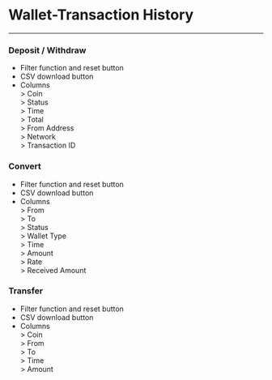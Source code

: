 # Wallet-Transaction History
---
### Deposit / Withdraw
- Filter function and reset button
- CSV download button
- Columns<br>> Coin<br>> Status<br>> Time<br>> Total<br>> From Address<br>> Network<br>> Transaction ID
### Convert
- Filter function and reset button
- CSV download button
- Columns<br>> From<br>> To<br>> Status<br>> Wallet Type<br>> Time<br>> Amount<br>> Rate<br>> Received Amount
### Transfer
- Filter function and reset button
- CSV download button
- Columns<br>> Coin<br>> From<br>> To<br>> Time<br>> Amount 